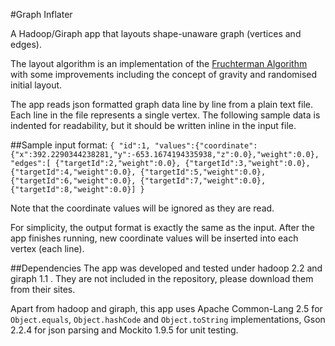 #Graph Inflater

A Hadoop/Giraph app that layouts shape-unaware graph (vertices and edges).

The layout algorithm is an implementation of the [Fruchterman Algorithm](ftp://132.180.22.143/axel/papers/reingold:graph_drawing_by_force_directed_placement.pdf) with some improvements including the concept of gravity and randomised initial layout.

The app reads json formatted graph data line by line from a plain text file. Each line in the file represents a single vertex. The following sample data is indented for readability, but it should be written inline in the input file.

##Sample input format:
``
{ "id":1,
    "values":{"coordinate":{"x":392.2290344238281,"y":-653.1674194335938,"z":0.0},"weight":0.0},
    "edges":[
        {"targetId":2,"weight":0.0},
        {"targetId":3,"weight":0.0},
        {"targetId":4,"weight":0.0},
        {"targetId":5,"weight":0.0},
        {"targetId":6,"weight":0.0},
        {"targetId":7,"weight":0.0},
        {"targetId":8,"weight":0.0}]
}
``

Note that the coordinate values will be ignored as they are read.

For simplicity, the output format is exactly the same as the input. After the app finishes running, new coordinate values will be inserted into each vertex (each line).

##Dependencies
The app was developed and tested under hadoop 2.2 and giraph 1.1 . They are not included in the repository, please download them from their sites.

Apart from hadoop and giraph, this app uses Apache Common-Lang 2.5 for `Object.equals`, `Object.hashCode` and `Object.toString` implementations, Gson 2.2.4 for json parsing and Mockito 1.9.5 for unit testing.
